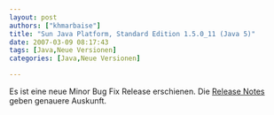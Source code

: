 ```yaml
---
layout: post
authors: ["khmarbaise"]
title: "Sun Java Platform, Standard Edition 1.5.0_11 (Java 5)"
date: 2007-03-09 08:17:43
tags: [Java,Neue Versionen]
categories: [Java,Neue Versionen]

---
```

Es ist eine neue Minor Bug Fix Release erschienen. Die <a href="http://freshmeat.net/redir/sunjdk/10081/url_changelog/ReleaseNotes.html#150_11"  title="Release Notes">Release Notes</a> geben genauere Auskunft.
